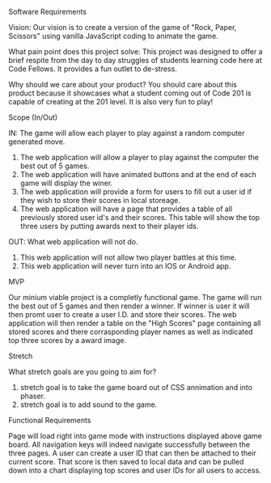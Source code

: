Software Requirements

Vision:
Our vision is to create a version of the game of "Rock, Paper, Scissors" using vanilla JavaScript coding to animate the game. 

What pain point does this project solve:
This project was designed to offer a brief respite from the day to day struggles of students learning code here at Code Fellows. It provides a fun outlet to de-stress. 

Why should we care about your product?
You should care about this product because it showcases what a student coming out of Code 201 is capable of creating at the 201 level. It is also very fun to play!

Scope (In/Out)

IN:  The game will allow each player to play against a random computer generated move.

1. The web application will allow a player to play against the computer the best out of 5 games.
2. The web application will have animated buttons and at the end of each game will display the winer.
3. The web application will provide a form for users to fill out a user id if they wish to store their scores in local storeage.
4. The web application will have a page that provides a table of all previously stored user id's and their scores. This table will show the top three users by putting awards next to their player ids.

OUT: What web application will not do.

1. This web application will not allow two player battles at this time.
2. This web application will never turn into an IOS or Android app.

MVP

Our minium viable project is a completly functional game. The game will run the best out of 5 games and then render a winner. If winner is user it will then promt user to create a user I.D. and store their scores. The web application will then render a table on the "High Scores" page containing all stored scores and there corrasponding player names as well as indicated top three scores by a award image.

Stretch

What stretch goals are you going to aim for?
1. stretch goal is to take the game board out of CSS annimation and into phaser.
2. stretch goal is to add sound to the game.

Functional Requirements

Page will load right into game mode with instructions displayed above game board.
All navigation keys will indeed navigate successfully between the three pages.
A user can create a user ID that can then be attached to their current score.
That score is then saved to local data and can be pulled down into a chart displaying top scores and user IDs for all users to access.


